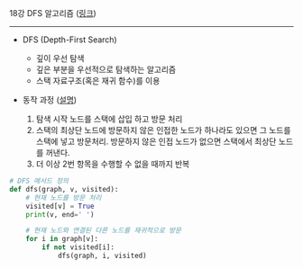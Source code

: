 18강 DFS 알고리즘 ([링크](https://youtu.be/1vLqC1rItM8))

---

- DFS (Depth-First Search)

  - 깊이 우선 탐색
  - 깊은 부분을 우선적으로 탐색하는 알고리즘
  - 스택 자료구조(혹은 재귀 함수)를 이용
- 동작 과정 ([설명](https://youtu.be/1vLqC1rItM8?t=51))
  1. 탐색 시작 노드를 스택에 삽입 하고 방문 처리
  2. 스택의 최상단 노드에 방문하지 않은 인접한 노드가 하나라도 있으면 그 노드를 스택에 넣고 방문처리. 방문하지 않은 인접 노드가 없으면 스택에서 최상단 노드를 꺼낸다.
  3. 더 이상 2번 항목을 수행할 수 없을 때까지 반복

```python
# DFS 메서드 정의
def dfs(graph, v, visited):
    # 현재 노드를 방문 처리
    visited[v] = True
    print(v, end=' ')

    # 현재 노드와 연결된 다른 노드를 재귀적으로 방문
    for i in graph[v]:
        if not visited[i]:
            dfs(graph, i, visited)
```




